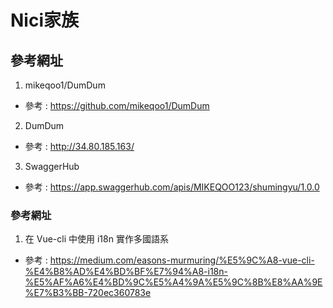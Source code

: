 # Nici家族

## 參考網址

1. mikeqoo1/DumDum
- 參考 : https://github.com/mikeqoo1/DumDum

2. DumDum
- 參考 : http://34.80.185.163/

3. SwaggerHub
- 參考 : https://app.swaggerhub.com/apis/MIKEQOO123/shumingyu/1.0.0

### 參考網址

1. 在 Vue-cli 中使用 i18n 實作多國語系
- 參考 : https://medium.com/easons-murmuring/%E5%9C%A8-vue-cli-%E4%B8%AD%E4%BD%BF%E7%94%A8-i18n-%E5%AF%A6%E4%BD%9C%E5%A4%9A%E5%9C%8B%E8%AA%9E%E7%B3%BB-720ec360783e